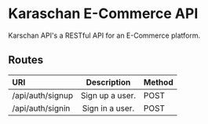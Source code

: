 # Karaschan E-Commerce API

Karschan API's a RESTful API for an E-Commerce platform.

## Routes

| URI              |   Description   | Method |
| :--------------- | :-------------: | :----- |
| /api/auth/signup | Sign up a user. | POST   |
| /api/auth/signin | Sign in a user. | POST   |
